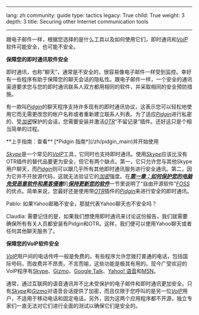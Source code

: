 

---

lang: zh
community: guide
type: tactics
legacy: True
child: True
weight: 3
depth: 3
title: Securing other Internet communication tools

---

跟电子邮件一样，根据您选择的是什么工具以及如何使用它们，即时通讯和[*VoIP*](/zh/glossary#VoIP)软件可能安全，也可能不安全。

**保障您的即时通讯软件安全**

即时通讯，也称“聊天”，通常是不安全的，很容易像电子邮件一样受到监控。幸好有一些程序有助于保障您的聊天会话的隐私性。跟电子邮件一样，一个安全的通讯渠道要求您与您的即时通讯联系人双方都用相同的软件，并采取相同的安全预防措施。

有一款叫[*Pidgin*](/zh/glossary#Pidgin)的聊天程序支持许多现有的即时通讯协议，这表示您可以轻松地使用它而无需更改您的帐户名称或者重新建立联系人列表。为了适应[*Pidgin*](/zh/glossary#Pidgin)进行私密的、受[*加密*](/zh/glossary#Encryption)保护的会话，您需要安装并激活[*OTR*](/zh/glossary#OTR)“不留记录”插件。还好这只是个相当简单的过程。

<div class="getstarted" markdown="1">
**上手指南：查看** [*Pidgin 指南*](/zh/pidgin_main)并开始使用
</div>

[*Skype*](/zh/glossary#Skype)是一个常见的[*VoIP*](/zh/glossary#VoIP)工具，它同时也支持即时通讯。使用[*Skype*](/zh/glossary#Skype)应该比没有OTR插件的替代品要更为安全，但它有两个缺点。第一，它只允许您与其他Skype用户聊天，而[*Pidgin*](/zh/glossary#Pidgin)则可以跟几乎所有其他即时通讯服务进行安全通讯。第二，因为它并不开放源代码，这就无法验证它的[*加密*](/glossary#Encryption)强度。在[***第一章：如何保护您的电脑免受恶意软件和黑客侵害***](/zh/chapter_1)的[***保持更新您的软件***](/zh/chapter_1_4)一节里说明了“自由开源软件”[*FOSS*](/zh/glossary#FOSS)的优点。简单来说，您最好还是使用带[*OTR*](/zh/glossary#OTR)插件的[*Pidgin*](/zh/glossary#Pidgin)来进行安全的即时通讯。

<div class="background" markdown="1">
Pablo: 如果Yahoo邮箱不安全，那就代表Yahoo聊天也不安全吗？

Claudia: 需要记住的是，如果我们想使用即时通讯来讨论这份报告，我们就需要确保所有有关人员都安装有Pidgin和OTR。这样，我们便可以使用Yahoo聊天或者任何其他聊天服务了。
</div>

**保障您的VoIP软件安全**

[*VoIP*](/zh/glossary#VoIP)用户间的电话传呼一般是免费的。有些程序允许您拨打普通的电话，包括国际号码，而收费并不昂贵。不言而喻，这些功能是极其有用的。现今广受欢迎的VoIP程序有[Skype](http://www.skype.com)、[Gizmo](http://www.gizmoproject.com/)、[Google Talk](http://www.google.com/talk)、[Yahoo! 语音](http://voice.yahoo.com/)和[MSN](http://get.live.com/messenger)。

通常，通过互联网的语音通讯并不比未受保护的电子邮件和即时通讯更加安全。只有[*Skype*](/zh/glossary#Skype)和[*Gizmo*](/zh/glossary#Gizmo)对语音会话提供了加密，而且仅限于您呼叫的是另一位[*VoIP*](/zh/glossary#VoIP)用户，不适用于移动电话和固定电话。另外，因为这两个应用程序都不开源，独立专家们一直无法对它们进行全面的测试以确保它们是安全的。


